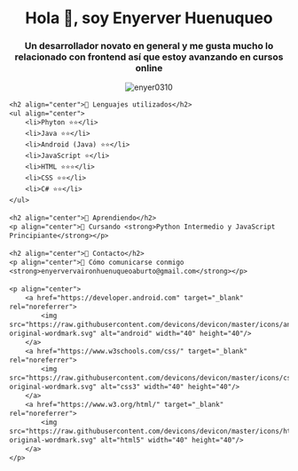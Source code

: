 <!DOCTYPE html>
<html lang="en">

<head>
    <meta charset="UTF-8">
    <meta name="viewport" content="width=device-width, initial-scale=1.0">
    <title>Enyerver Huenuqueo</title>
</head>

<body>
    <h1 align="center">Hola 👋, soy Enyerver Huenuqueo</h1>
    <h3 align="center">Un desarrollador novato en general y me gusta mucho lo relacionado con frontend así que estoy avanzando en cursos online</h3>
    <p align="center">
        <img src="https://komarev.com/ghpvc/?username=enyer0310&label=Profile%20views&color=0e75b6&style=flat" alt="enyer0310" />
    </p>

    <h2 align="center">🚀 Lenguajes utilizados</h2>
    <ul align="center">
        <li>Phyton ⭐⭐</li>
        <li>Java ⭐⭐</li>
        <li>Android (Java) ⭐⭐</li>
        <li>JavaScript ⭐</li>
        <li>HTML ⭐⭐⭐</li>
        <li>CSS ⭐⭐</li>
        <li>C# ⭐⭐</li>
    </ul>

    <h2 align="center">📖 Aprendiendo</h2>
    <p align="center">🌱 Cursando <strong>Python Intermedio y JavaScript Principiante</strong></p>

    <h2 align="center">🚀 Contacto</h2>
    <p align="center">🌱 Cómo comunicarse conmigo <strong>enyervervaironhuenuqueoaburto@gmail.com</strong></p>

    <p align="center">
        <a href="https://developer.android.com" target="_blank" rel="noreferrer">
            <img src="https://raw.githubusercontent.com/devicons/devicon/master/icons/android/android-original-wordmark.svg" alt="android" width="40" height="40"/>
        </a>
        <a href="https://www.w3schools.com/css/" target="_blank" rel="noreferrer">
            <img src="https://raw.githubusercontent.com/devicons/devicon/master/icons/css3/css3-original-wordmark.svg" alt="css3" width="40" height="40"/>
        </a>
        <a href="https://www.w3.org/html/" target="_blank" rel="noreferrer">
            <img src="https://raw.githubusercontent.com/devicons/devicon/master/icons/html5/html5-original-wordmark.svg" alt="html5" width="40" height="40"/>
        </a>
    </p>
</body>

</html>
